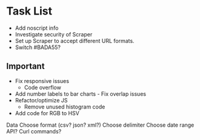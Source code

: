 # Task List

* Add noscript info
* Investigate security of Scraper
* Set up Scraper to accept different URL formats.
* Switch #BADA55?

## Important 

* Fix responsive issues
	* Code overflow
* Add number labels to bar charts - Fix overlap issues
* Refactor/optimize JS
	* Remove unused histogram code
* Add code for RGB to HSV


Data
	Choose format (csv? json? xml?)
	Choose delimiter
	Choose date range
	API?
	Curl commands?


